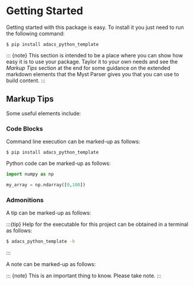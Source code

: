 # Getting Started

Getting started with this package is easy.  To install it you just need to run the following command:
```console
$ pip install adacs_python_template
```

::: {note}
This section is intended to be a place where you can show how easy it is to use your package.
Taylor it to your own needs and see the *Markup Tips* section at the end for some guidance on
the extended markdown elements that the Myst Parser gives you that you can use to build
content.
:::

## Markup Tips

Some useful elements include:

### Code Blocks

Command line execution can be marked-up as follows:

```console
$ pip install adacs_python_template
```

Python code can be marked-up as follows:

```Python
import numpy as np

my_array = np.ndarray([0,100])
```

### Admonitions

A tip can be marked-up as follows:

:::{tip}
Help for the executable for this project can be obtained in a terminal as follows:
```sh
$ adacs_python_template -h
```
:::

A note can be marked-up as follows:

::: {note}
This is an important thing to know.  Please take note.
:::
